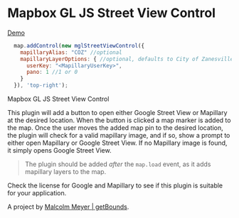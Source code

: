 # Mapbox GL JS Street View Control

[Demo](https://reyemtm.github.io/mglStreetViewControl/demo.html#16.8/39.940531/-82.012707)

```JavaScript
  map.addControl(new mglStreetViewControl({
    mapillaryAlias: "COZ" //optional
    mapillaryLayerOptions: { //optional, defaults to City of Zanesville uploaded images and panormamic set to on
      userKey: "<MapillaryUserKey>",
      pano: 1 //1 or 0
    }
  }), 'top-right');
```
Mapbox GL JS Street View Control

This plugin will add a button to open either Google Street View or Mapillary at the desired location. When the button is clicked a map marker is added to the map. Once the user moves the added map pin to the desired location, the plugin will check for a valid mapillary image, and if so, show a prompt to either open Mapillary or Google Street View. If no Mapillary image is found, it simply opens Google Street View.

> The plugin should be added *after* the `map.load` event, as it adds mapillary layers to the map.

Check the license for Google and Mapillary to see if this plugin is suitable for your application.

A project by [Malcolm Meyer | getBounds](https://www.getBounds.com).
